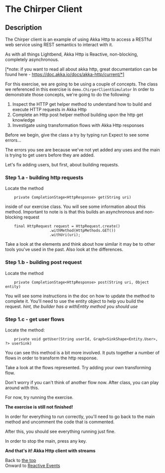 # The Chirper Client

## Description 
The Chirper client is an example of using Akka Http to access 
a RESTful web service using REST semantics to interact with it. 

As with all things Lightbend, Akka Http is Reactive, non-blocking, completely
asynchronous. 

[*note: if you want to read all about akka http, great documentation can be found here - https://doc.akka.io/docs/akka-http/current/*]

For this exercise, we are going to be using a couple of concepts.
The class we referenced in this exercise is `demo.ChirperClientSimulator`
In order to demonstrate those concepts, we're going to do the following:

1) Inspect the HTTP get helper method to understand how to build and execute HTTP requests in Akka Http
2) Complete an Http post helper method building upon the http get knowledge
3) Investigate using transformation flows with Akka Http responses

Before we begin, give the class a try by typing run
Expect to see some errors...

The errors you see are because we've not yet added any uses and the 
main is trying to get users before they are added. 

Let's fix adding users, but first, about building requests.

### Step 1.a - building http requests
Locate the method 

        private CompletionStage<HttpResponse> get(String uri)

inside of our exercise class. You will see some information about this method. 
Important to note is is that this builds an asynchronous and non-blocking request

        final HttpRequest request = HttpRequest.create()
                        .withMethod(HttpMethods.GET())
                        .withUri(uri);

Take a look at the elements and think about how similar it may be to other tools you've used in the past. 
Also look at the differences. 

### Step 1.b - building post request

Locate the method 

        private CompletionStage<HttpResponse> post(String uri, Object entity)  
        
You will see some instructions in the doc on how to update the method to complete it.   You'll need to use the entity object to help you build the request. *hint, the builder has a withEntity method you should use*

### Step 1.c - get user flows

Locate the method: 

        private void getUser(String userId, Graph<SinkShape<Entity.User>, ?> userSink)

You can see this method is a bit more involved. It puts together a number of flows in order to transform the http response. 

Take a look at the flows represented. Try adding your own transforming flow.

Don't worry if you can't think of another flow now. After class, you can play around with this. 

For now, try running the exercise.

**The exercise is still not finished!**

In order for everything to run correctly, you'll need to go back to the main 
method and uncomment the code that is commented. 

After this, you should see everything running just fine. 

In order to stop the main, press any key. 

**And that's it! Akka Http client with streams**

Back to [the top](README.md)  
Onward to [Reactive Events](ReactiveEventSource.md)
